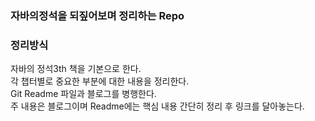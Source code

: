 ### 자바의정석을 되짚어보며 정리하는 Repo

### 정리방식

자바의 정석3th 책을 기본으로 한다. <br>
각 챕터별로 중요한 부분에 대한 내용을 정리한다. <br>
Git Readme 파일과 블로그를 병행한다. <br>
주 내용은 블로그이며 Readme에는 핵심 내용 간단히 정리 후 링크를 달아놓는다.

